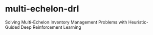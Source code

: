# multi-echelon-drl
Solving Multi-Echelon Inventory Management Problems with Heuristic-Guided Deep Reinforcement Learning
